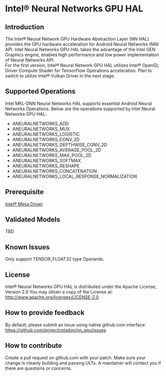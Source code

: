 
Intel® Neural Networks GPU HAL
===

Introduction
---

The Intel® Neural Network GPU Hardware Abstraction Layer (NN HAL) provides the GPU hardware acceleration for Android Neural Networks (NN) API. Intel Neural Networks GPU HAL takes the advantage of the Intel GEN Graphics engine, enables high performance and low power implementation of Neural Networks API.<br>
For the first version, Intel® Neural Network GPU HAL utilizes Intel® OpenGL Driver Compute Shader for TensorFlow Operations acceleration. Plan to switch to utilize Intel® Vulkan Driver in the next stage.

Supported Operations
---

Intel MKL-DNN Neural Networks HAL supports essential Android Neural Networks Operations. Below are the operations supported by Intel Neural Networks GPU HAL:

* ANEURALNETWORKS_ADD
* ANEURALNETWORKS_MUX
* ANEURALNETWORKS_LOGISTIC
* ANEURALNETWORKS_CONV_2D
* ANEURALNETWORKS_DEPTHWISE_CONV_2D
* ANEURALNETWORKS_AVERAGE_POOL_2D
* ANEURALNETWORKS_MAX_POOL_2D
* ANEURALNETWORKS_SOFTMAX
* ANEURALNETWORKS_RESHAPE
* ANEURALNETWORKS_CONCATENATION
* ANEURALNETWORKS_LOCAL_RESPONSE_NORMALIZATION

Prerequisite
---

[Intel® Mesa Driver](https://github.com/projectceladon/external-mesa)

Validated Models
---

TBD

Known Issues
---

Only support TENSOR_FLOAT32 type Operands.

License
---

Intel® Neural Networks GPU HAL is distributed under the Apache License, Version 2.0 You may obtain a copy of the License at: http://www.apache.org/licenses/LICENSE-2.0

How to provide feedback
---

By default, please submit an issue using native github.com interface: https://github.com/projectceladon/nn_gpu/issues

How to contribute
---

Create a pull request on github.com with your patch. Make sure your change is cleanly building and passing ULTs. A maintainer will contact you if there are questions or concerns.

